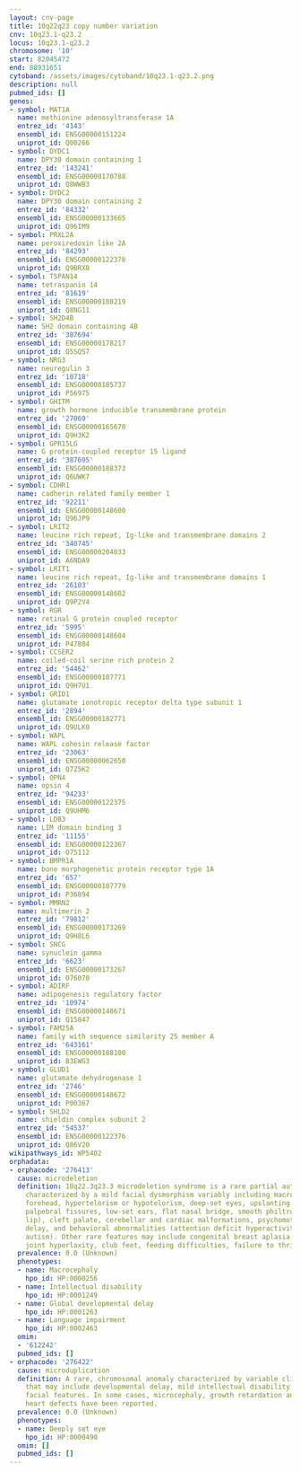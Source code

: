 ```yaml
---
layout: cnv-page
title: 10q22q23 copy number variation
cnv: 10q23.1-q23.2
locus: 10q23.1-q23.2
chromosome: '10'
start: 82045472
end: 88931651
cytoband: /assets/images/cytoband/10q23.1-q23.2.png
description: null
pubmed_ids: []
genes:
- symbol: MAT1A
  name: methionine adenosyltransferase 1A
  entrez_id: '4143'
  ensembl_id: ENSG00000151224
  uniprot_id: Q00266
- symbol: DYDC1
  name: DPY30 domain containing 1
  entrez_id: '143241'
  ensembl_id: ENSG00000170788
  uniprot_id: Q8WWB3
- symbol: DYDC2
  name: DPY30 domain containing 2
  entrez_id: '84332'
  ensembl_id: ENSG00000133665
  uniprot_id: Q96IM9
- symbol: PRXL2A
  name: peroxiredoxin like 2A
  entrez_id: '84293'
  ensembl_id: ENSG00000122378
  uniprot_id: Q9BRX8
- symbol: TSPAN14
  name: tetraspanin 14
  entrez_id: '81619'
  ensembl_id: ENSG00000108219
  uniprot_id: Q8NG11
- symbol: SH2D4B
  name: SH2 domain containing 4B
  entrez_id: '387694'
  ensembl_id: ENSG00000178217
  uniprot_id: Q5SQS7
- symbol: NRG3
  name: neuregulin 3
  entrez_id: '10718'
  ensembl_id: ENSG00000185737
  uniprot_id: P56975
- symbol: GHITM
  name: growth hormone inducible transmembrane protein
  entrez_id: '27069'
  ensembl_id: ENSG00000165678
  uniprot_id: Q9H3K2
- symbol: GPR15LG
  name: G protein-coupled receptor 15 ligand
  entrez_id: '387695'
  ensembl_id: ENSG00000188373
  uniprot_id: Q6UWK7
- symbol: CDHR1
  name: cadherin related family member 1
  entrez_id: '92211'
  ensembl_id: ENSG00000148600
  uniprot_id: Q96JP9
- symbol: LRIT2
  name: leucine rich repeat, Ig-like and transmembrane domains 2
  entrez_id: '340745'
  ensembl_id: ENSG00000204033
  uniprot_id: A6NDA9
- symbol: LRIT1
  name: leucine rich repeat, Ig-like and transmembrane domains 1
  entrez_id: '26103'
  ensembl_id: ENSG00000148602
  uniprot_id: Q9P2V4
- symbol: RGR
  name: retinal G protein coupled receptor
  entrez_id: '5995'
  ensembl_id: ENSG00000148604
  uniprot_id: P47804
- symbol: CCSER2
  name: coiled-coil serine rich protein 2
  entrez_id: '54462'
  ensembl_id: ENSG00000107771
  uniprot_id: Q9H7U1
- symbol: GRID1
  name: glutamate ionotropic receptor delta type subunit 1
  entrez_id: '2894'
  ensembl_id: ENSG00000182771
  uniprot_id: Q9ULK0
- symbol: WAPL
  name: WAPL cohesin release factor
  entrez_id: '23063'
  ensembl_id: ENSG00000062650
  uniprot_id: Q7Z5K2
- symbol: OPN4
  name: opsin 4
  entrez_id: '94233'
  ensembl_id: ENSG00000122375
  uniprot_id: Q9UHM6
- symbol: LDB3
  name: LIM domain binding 3
  entrez_id: '11155'
  ensembl_id: ENSG00000122367
  uniprot_id: O75112
- symbol: BMPR1A
  name: bone morphogenetic protein receptor type 1A
  entrez_id: '657'
  ensembl_id: ENSG00000107779
  uniprot_id: P36894
- symbol: MMRN2
  name: multimerin 2
  entrez_id: '79812'
  ensembl_id: ENSG00000173269
  uniprot_id: Q9H8L6
- symbol: SNCG
  name: synuclein gamma
  entrez_id: '6623'
  ensembl_id: ENSG00000173267
  uniprot_id: O76070
- symbol: ADIRF
  name: adipogenesis regulatory factor
  entrez_id: '10974'
  ensembl_id: ENSG00000148671
  uniprot_id: Q15847
- symbol: FAM25A
  name: family with sequence similarity 25 member A
  entrez_id: '643161'
  ensembl_id: ENSG00000188100
  uniprot_id: B3EWG3
- symbol: GLUD1
  name: glutamate dehydrogenase 1
  entrez_id: '2746'
  ensembl_id: ENSG00000148672
  uniprot_id: P00367
- symbol: SHLD2
  name: shieldin complex subunit 2
  entrez_id: '54537'
  ensembl_id: ENSG00000122376
  uniprot_id: Q86V20
wikipathways_id: WP5402
orphadata:
- orphacode: '276413'
  cause: microdeletion
  definition: 10q22.3q23.3 microdeletion syndrome is a rare partial autosomal monosomy
    characterized by a mild facial dysmorphism variably including macrocephaly, broad
    forehead, hypertelorism or hypotelorism, deep-set eyes, upslanting or downslanting
    palpebral fissures, low-set ears, flat nasal bridge, smooth philtrum, thin upper
    lip), cleft palate, cerebellar and cardiac malformations, psychomotor development
    delay, and behavioral abnormalities (attention deficit hyperactivity disorder,
    autism). Other rare features may include congenital breast aplasia, arachnodactyly,
    joint hyperlaxity, club feet, feeding difficulties, failure to thrive.
  prevalence: 0.0 (Unknown)
  phenotypes:
  - name: Macrocephaly
    hpo_id: HP:0000256
  - name: Intellectual disability
    hpo_id: HP:0001249
  - name: Global developmental delay
    hpo_id: HP:0001263
  - name: Language impairment
    hpo_id: HP:0002463
  omim:
  - '612242'
  pubmed_ids: []
- orphacode: '276422'
  cause: microduplication
  definition: A rare, chromosomal anomaly characterized by variable clinical features
    that may include developmental delay, mild intellectual disability and dysmorphic
    facial features. In some cases, microcephaly, growth retardation and congenital
    heart defects have been reported.
  prevalence: 0.0 (Unknown)
  phenotypes:
  - name: Deeply set eye
    hpo_id: HP:0000490
  omim: []
  pubmed_ids: []
---
```

